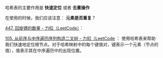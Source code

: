 哈希表的主要作用是 **快速定位** 或者 **去重操作**



在使用的时候，我们应该注意： **元素是否重复**？





[447. 回旋镖的数量 - 力扣（LeetCode）](https://leetcode.cn/problems/number-of-boomerangs/?envType=daily-question&envId=2024-05-04)： 

[105. 从前序与中序遍历序列构造二叉树 - 力扣（LeetCode](https://leetcode.cn/problems/construct-binary-tree-from-preorder-and-inorder-traversal/solutions/255811/cong-qian-xu-yu-zhong-xu-bian-li-xu-lie-gou-zao-9/) ： 使用哈希表来帮助我们快速地定位根节点。对于哈希映射中的每个键值对，键表示一个元素（节点的值），值表示其在中序遍历中的出现位置。